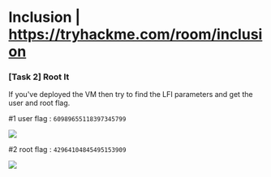# Inclusion | https://tryhackme.com/room/inclusion

### [Task 2] Root It

If you've deployed the VM then try to find the LFI parameters and get the user and root flag.

#1	user flag : `60989655118397345799`

<img src="https://github.com/thehackingsage/TryHackMe/blob/master/Inclusion/ssh.png"/>

#2	root flag : `42964104845495153909`	

<img src="https://github.com/thehackingsage/TryHackMe/blob/master/Inclusion/root.png"/>
